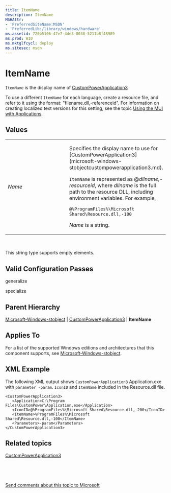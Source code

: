 ```yaml
---
title: ItemName
description: ItemName
MSHAttr:
- 'PreferredSiteName:MSDN'
- 'PreferredLib:/library/windows/hardware'
ms.assetid: 720b5106-47e7-4de3-8038-5211b8f48989
ms.prod: W10
ms.mktglfcycl: deploy
ms.sitesec: msdn
---
```


# ItemName


`ItemName` is the display name of [CustomPowerApplication3](microsoft-windows-stobjectcustompowerapplication3.md)

To use a different `ItemName` for each language, create a resource file, and refer to it using the format: "filename.dll,-referenceid". For information on creating localized text versions for this setting, see the topic [Using the MUI with Applications](http://go.microsoft.com/fwlink/?LinkId=140252).

## Values


<table>
<colgroup>
<col width="50%" />
<col width="50%" />
</colgroup>
<tbody>
<tr class="odd">
<td><p><em>Name</em></p></td>
<td><p>Specifies the display name to use for [CustomPowerApplication3](microsoft-windows-stobjectcustompowerapplication3.md).</p>
<p><code>ItemName</code> is represented as @<em>dllname,-resourceid</em>, where <em>dllname</em> is the full path to the resource DLL, including environment variables. For example,</p>
<pre class="syntax" space="preserve"><code>@%ProgramFiles%\Microsoft Shared\Resource.dll,-100</code></pre>
<p><em>Name</em> is a string.</p></td>
</tr>
</tbody>
</table>

 

This string type supports empty elements.

## Valid Configuration Passes


generalize

specialize

## Parent Hierarchy


[Microsoft-Windows-stobject](microsoft-windows-stobject.md) | [CustomPowerApplication3](microsoft-windows-stobjectcustompowerapplication3.md) | **ItemName**

## Applies To


For a list of the supported Windows editions and architectures that this component supports, see [Microsoft-Windows-stobject](microsoft-windows-stobject.md).

## XML Example


The following XML output shows `CustomPowerApplication3` Application.exe with `parameter -param`. `IconID` and `ItemName` included in the Resource.dll file.

``` syntax
<CustomPowerApplication3>
   <Application>C:\Program Files\CustomPower\Application.exe</Application>
   <IconID>@%ProgramFiles%\Microsoft Shared\Resource.dll,-200</IconID>
   <ItemName>%ProgramFiles%\Microsoft Shared\Resource.dll,-100</ItemName>
   <Parameters>-param</Parameters>
</CustomPowerApplication3>
```

## Related topics


[CustomPowerApplication3](microsoft-windows-stobjectcustompowerapplication3.md)

 

 

[Send comments about this topic to Microsoft](mailto:wsddocfb@microsoft.com?subject=Documentation%20feedback%20%5Bp_unattend\p_unattend%5D:%20ItemName%20%20RELEASE:%20%2810/3/2016%29&body=%0A%0APRIVACY%20STATEMENT%0A%0AWe%20use%20your%20feedback%20to%20improve%20the%20documentation.%20We%20don't%20use%20your%20email%20address%20for%20any%20other%20purpose,%20and%20we'll%20remove%20your%20email%20address%20from%20our%20system%20after%20the%20issue%20that%20you're%20reporting%20is%20fixed.%20While%20we're%20working%20to%20fix%20this%20issue,%20we%20might%20send%20you%20an%20email%20message%20to%20ask%20for%20more%20info.%20Later,%20we%20might%20also%20send%20you%20an%20email%20message%20to%20let%20you%20know%20that%20we've%20addressed%20your%20feedback.%0A%0AFor%20more%20info%20about%20Microsoft's%20privacy%20policy,%20see%20http://privacy.microsoft.com/default.aspx. "Send comments about this topic to Microsoft")





